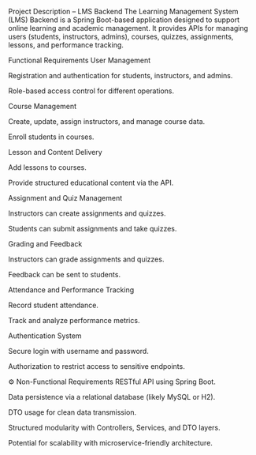 Project Description – LMS Backend
The Learning Management System (LMS) Backend is a Spring Boot-based application designed to support online learning and academic management. It provides APIs for managing users (students, instructors, admins), courses, quizzes, assignments, lessons, and performance tracking.

 Functional Requirements
User Management

Registration and authentication for students, instructors, and admins.

Role-based access control for different operations.

Course Management

Create, update, assign instructors, and manage course data.

Enroll students in courses.

Lesson and Content Delivery

Add lessons to courses.

Provide structured educational content via the API.

Assignment and Quiz Management

Instructors can create assignments and quizzes.

Students can submit assignments and take quizzes.

Grading and Feedback

Instructors can grade assignments and quizzes.

Feedback can be sent to students.

Attendance and Performance Tracking

Record student attendance.

Track and analyze performance metrics.

Authentication System

Secure login with username and password.

Authorization to restrict access to sensitive endpoints.

⚙ Non-Functional Requirements
RESTful API using Spring Boot.

Data persistence via a relational database (likely MySQL or H2).

DTO usage for clean data transmission.

Structured modularity with Controllers, Services, and DTO layers.

Potential for scalability with microservice-friendly architecture.
